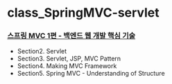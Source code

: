 # class_SpringMVC-servlet
### [스프링 MVC 1편 - 백엔드 웹 개발 핵심 기술](https://www.inflearn.com/course/%EC%8A%A4%ED%94%84%EB%A7%81-mvc-1)
 - Section2. Servlet
 - Section3. Servlet, JSP, MVC Pattern
 - Section4. Making MVC Framework
 - Section5. Spring MVC - Understanding of Structure
